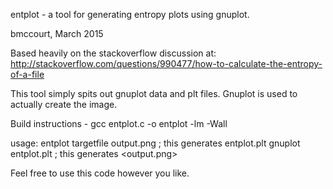entplot - a tool for generating entropy plots using gnuplot.

bmccourt, March 2015

Based heavily on the stackoverflow discussion at:
http://stackoverflow.com/questions/990477/how-to-calculate-the-entropy-of-a-file 

This tool simply spits out gnuplot data and plt files. Gnuplot is used
to actually create the image.

Build instructions - gcc entplot.c -o entplot -lm -Wall

usage: entplot targetfile output.png  ; this generates entplot.plt
       gnuplot entplot.plt            ; this generates <output.png>

Feel free to use this code however you like. 

